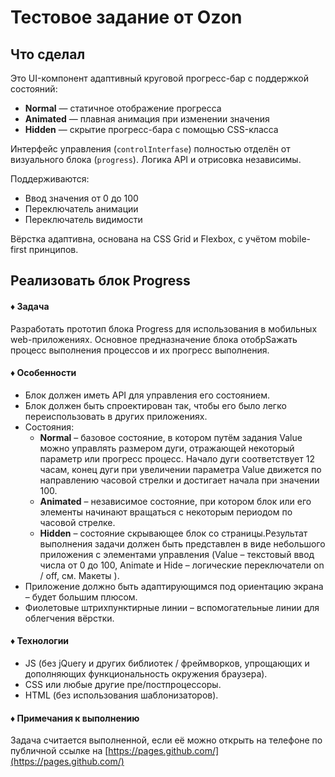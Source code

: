 # Тестовое задание от Ozon


## Что сделал
Это UI-компонент адаптивный круговой прогресс-бар с поддержкой состояний:

- **Normal** — статичное отображение прогресса
- **Animated** — плавная анимация при изменении значения
- **Hidden** — скрытие прогресс-бара с помощью CSS-класса

Интерфейс управления (`controlInterfase`) полностью отделён от визуального блока (`progress`). Логика API и отрисовка независимы.

Поддерживаются:

- Ввод значения от 0 до 100
- Переключатель анимации
- Переключатель видимости

Вёрстка адаптивна, основана на CSS Grid и Flexbox, с учётом mobile-first принципов.

## Реализовать блок Progress

#### ♦ Задача

Разработать прототип блока Progress для использования в мобильных web-приложениях.
Основное предназначение блока отобрSажать процесс выполнения процессов и их прогресс
выполнения.

#### ♦ Особенности

- Блок должен иметь API для управления его состоянием.
- Блок должен быть спроектирован так, чтобы его было легко переиспользовать в
  других приложениях.
- Состояния:
  - **Normal** – базовое состояние, в котором путём задания Value можно управлять размером дуги, отражающей некоторый параметр или прогресс процесс. Начало дуги соответствует 12 часам, конец дуги при увеличении параметра Value движется по направлению часовой стрелки и достигает начала при значении 100.
  - **Animated** – независимое состояние, при котором блок или его элементы начинают вращаться с некоторым периодом по часовой стрелке.
  - **Hidden** – состояние скрывающее блок со страницы.Результат выполнения задачи должен быть представлен в виде небольшого приложения с элементами управления (Value – текстовый ввод числа от 0 до 100, Animate и Hide – логические переключатели on / off, см. Макеты ).
- Приложение должно быть адаптирующимся под ориентацию экрана – будет большим плюсом.
- Фиолетовые штрихпунктирные линии – вспомогательные линии для облегчения вёрстки.

#### ♦ Технологии

- JS (без jQuery и других библиотек / фреймворков, упрощающих и дополняющих функциональность окружения браузера).
- CSS или любые другие пре/постпроцессоры.
- HTML (без использования шаблонизаторов).

#### ♦ Примечания к выполнению

Задача считается выполненной, если её можно открыть на телефоне по публичной ссылке на [https://pages.github.com/](https://pages.github.com/)
